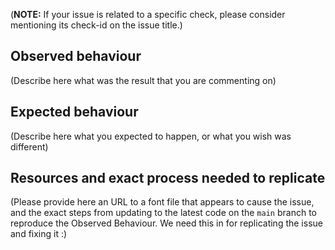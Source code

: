 (**NOTE:** If your issue is related to a specific check, please consider mentioning its check-id on the issue title.)

## Observed behaviour

(Describe here what was the result that you are commenting on)

## Expected behaviour

(Describe here what you expected to happen, or what you wish was different)

## Resources and exact process needed to replicate

(Please provide here an URL to a font file that appears to cause the issue, and the exact steps from updating to the latest code on the `main` branch to reproduce the Observed Behaviour. We need this in for replicating the issue and fixing it :)
